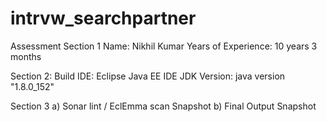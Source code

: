 # intrvw_searchpartner
Assessment
Section 1
	Name: Nikhil Kumar
	Years of Experience: 10 years 3 months

Section 2: 
	Build IDE: Eclipse Java EE IDE
	JDK Version: java version "1.8.0_152"
  
 Section 3 
a)	Sonar lint / EclEmma scan Snapshot 
b)	Final Output Snapshot 

